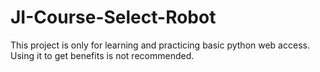 # JI-Course-Select-Robot

This project is only for learning and practicing basic python web access. Using it to get benefits is not recommended. 
